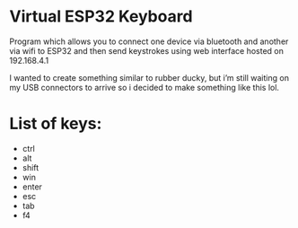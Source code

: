
# Virtual ESP32 Keyboard

Program which allows you to connect one device via bluetooth and another via wifi to ESP32 and then send keystrokes using web interface hosted on 192.168.4.1

I wanted to create something similar to rubber ducky, but i’m still waiting on my USB connectors to arrive so i decided to make something like this lol.

# List of keys:
- ctrl
- alt
- shift
- win
- enter
- esc
- tab
- f4
